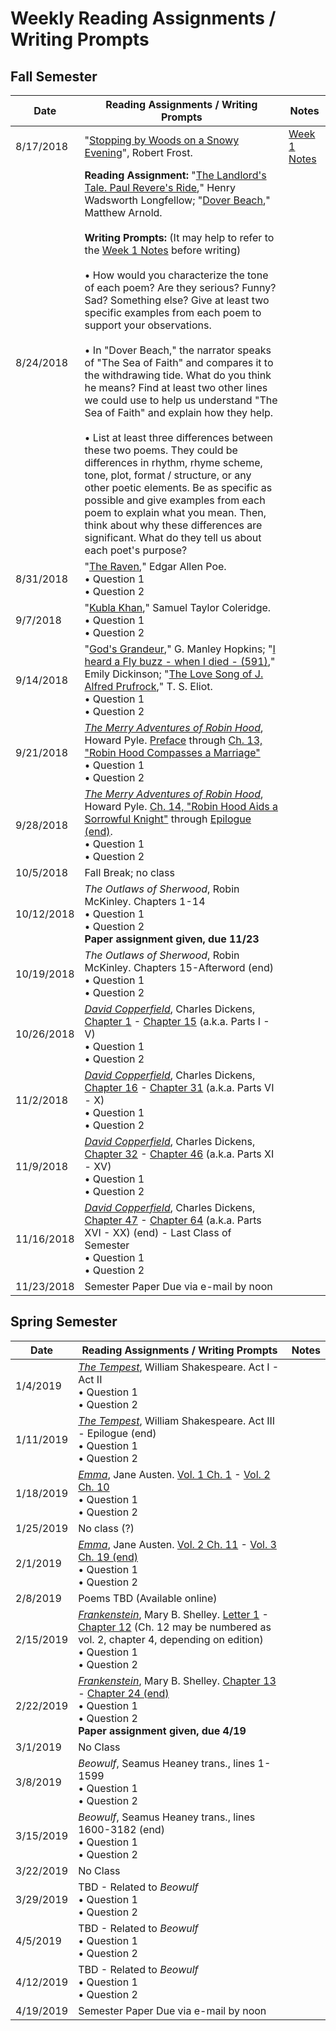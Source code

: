 # Weekly Reading Assignments / Writing Prompts

## Fall Semester

| Date | Reading Assignments / Writing Prompts | Notes |
| ---  | ---                                   | ---   |
| 8/17/2018 | "[Stopping by Woods on a Snowy Evening](https://www.poetryfoundation.org/poems/42891/stopping-by-woods-on-a-snowy-evening)", Robert Frost. | [Week 1 Notes](notes/week-1.md)
| 8/24/2018 | **Reading Assignment:** "[The Landlord's Tale. Paul Revere's Ride](https://www.poetryfoundation.org/poems/44637/the-landlords-tale-paul-reveres-ride)," Henry Wadsworth Longfellow; "[Dover Beach](https://www.poetryfoundation.org/poems/43588/dover-beach)," Matthew Arnold. <br><br>**Writing Prompts:** (It may help to refer to the [Week 1 Notes](notes/week-1.md) before writing) <br><br>• How would you characterize the tone of each poem? Are they serious? Funny? Sad? Something else? Give at least two specific examples from each poem to support your observations.<br><br>• In "Dover Beach," the narrator speaks of "The Sea of Faith" and compares it to the withdrawing tide. What do you think he means? Find at least two other lines we could use to help us understand "The Sea of Faith" and explain how they help. <br><br>• List at least three differences between these two poems. They could be differences in rhythm, rhyme scheme, tone, plot, format / structure, or any other poetic elements. Be as specific as possible and give examples from each poem to explain what you mean. Then, think about why these differences are significant. What do they tell us about each poet's purpose? |
| 8/31/2018 | "[The Raven](https://www.poetryfoundation.org/poems/48860/the-raven)," Edgar Allen Poe. <br>• Question 1<br>• Question 2 |
| 9/7/2018 | "[Kubla Khan](https://www.poetryfoundation.org/poems/43991/kubla-khan)," Samuel Taylor Coleridge. <br>• Question 1<br>• Question 2 |
| 9/14/2018 | "[God's Grandeur](https://www.poetryfoundation.org/poems/44395/gods-grandeur)," G. Manley Hopkins; "[I heard a Fly buzz - when I died - (591)](https://www.poetryfoundation.org/poems/45703/i-heard-a-fly-buzz-when-i-died-591)," Emily Dickinson; "[The Love Song of J. Alfred Prufrock](https://www.bartleby.com/198/1.html)," T. S. Eliot. <br>• Question 1<br>• Question 2 |
| 9/21/2018 | [*The Merry Adventures of Robin Hood*](http://www.gutenberg.org/ebooks/10148), Howard Pyle. [Preface](http://www.gutenberg.org/files/10148/10148-h/10148-h.htm#2HPRE1) through [Ch. 13, "Robin Hood Compasses a Marriage"](http://www.gutenberg.org/files/10148/10148-h/10148-h.htm#2H_4_14) <br>• Question 1<br>• Question 2 |
| 9/28/2018 | [*The Merry Adventures of Robin Hood*](http://www.gutenberg.org/ebooks/10148), Howard Pyle. [Ch. 14, "Robin Hood Aids a Sorrowful Knight"](http://www.gutenberg.org/files/10148/10148-h/10148-h.htm#2H_4_15) through [Epilogue (end)](http://www.gutenberg.org/files/10148/10148-h/10148-h.htm#2HEPI23). <br>• Question 1<br>• Question 2 |
| 10/5/2018 | Fall Break; no class |
| 10/12/2018 | *The Outlaws of Sherwood*, Robin McKinley. Chapters 1-14 <br>• Question 1<br>• Question 2 <br>**Paper assignment given, due 11/23** |
| 10/19/2018 | *The Outlaws of Sherwood*, Robin McKinley. Chapters 15-Afterword (end) <br>• Question 1<br>• Question 2 |
| 10/26/2018 | [*David Copperfield*](http://www.gutenberg.org/ebooks/43111), Charles Dickens, [Chapter 1](http://www.gutenberg.org/files/43111/43111-h/43111-h.htm#ch0) - [Chapter 15](http://www.gutenberg.org/files/43111/43111-h/43111-h.htm#ch14) (a.k.a. Parts I - V) <br>• Question 1<br>• Question 2 |
| 11/2/2018 | [*David Copperfield*](http://www.gutenberg.org/ebooks/43111), Charles Dickens, [Chapter 16](http://www.gutenberg.org/files/43111/43111-h/43111-h.htm#ch15) - [Chapter 31](http://www.gutenberg.org/files/43111/43111-h/43111-h.htm#ch30) (a.k.a. Parts VI - X) <br>• Question 1<br>• Question 2 |
| 11/9/2018 | [*David Copperfield*](http://www.gutenberg.org/ebooks/43111), Charles Dickens, [Chapter 32](http://www.gutenberg.org/files/43111/43111-h/43111-h.htm#ch31) - [Chapter 46](http://www.gutenberg.org/files/43111/43111-h/43111-h.htm#ch45) (a.k.a. Parts XI - XV) <br>• Question 1<br>• Question 2 |
| 11/16/2018 | [*David Copperfield*](http://www.gutenberg.org/ebooks/43111), Charles Dickens, [Chapter 47](http://www.gutenberg.org/files/43111/43111-h/43111-h.htm#ch46) - [Chapter 64](http://www.gutenberg.org/files/43111/43111-h/43111-h.htm#ch63) (a.k.a. Parts XVI - XX) (end) - Last Class of Semester <br>• Question 1<br>• Question 2 |
| 11/23/2018 | Semester Paper Due via e-mail by noon |

## Spring Semester

| Date | Reading Assignments / Writing Prompts | Notes |
| ---  | ---                                   | ---   |
| 1/4/2019 | [*The Tempest*](http://www.gutenberg.org/ebooks/47518), William Shakespeare. Act I - Act II <br>• Question 1<br>• Question 2 |
| 1/11/2019 | [*The Tempest*](http://www.gutenberg.org/ebooks/47518), William Shakespeare. Act III - Epilogue (end) <br>• Question 1<br>• Question 2 |
| 1/18/2019 | [*Emma*](http://www.gutenberg.org/ebooks/158), Jane Austen. [Vol. 1 Ch. 1](http://www.gutenberg.org/files/158/158-h/158-h.htm#link2H_4_0001) - [Vol. 2 Ch. 10](http://www.gutenberg.org/files/158/158-h/158-h.htm#link2HCH0028) <br>• Question 1<br>• Question 2 |
| 1/25/2019 | No class (?) | 
| 2/1/2019 | [*Emma*](http://www.gutenberg.org/ebooks/158), Jane Austen. [Vol. 2 Ch. 11](http://www.gutenberg.org/files/158/158-h/158-h.htm#link2HCH0029) - [Vol. 3 Ch. 19 (end)](http://www.gutenberg.org/files/158/158-h/158-h.htm#link2HCH0055) <br>• Question 1<br>• Question 2 |
| 2/8/2019 | Poems TBD (Available online) |
| 2/15/2019 | [*Frankenstein*](http://www.gutenberg.org/ebooks/84), Mary B. Shelley. [Letter 1](http://www.gutenberg.org/files/84/84-h/84-h.htm#letter1) - [Chapter 12](http://www.gutenberg.org/files/84/84-h/84-h.htm#chap12) (Ch. 12 may be numbered as vol. 2, chapter 4, depending on edition) <br>• Question 1<br>• Question 2 |
| 2/22/2019 | [*Frankenstein*](http://www.gutenberg.org/ebooks/84), Mary B. Shelley. [Chapter 13](http://www.gutenberg.org/files/84/84-h/84-h.htm#chap13) - [Chapter 24 (end)](http://www.gutenberg.org/files/84/84-h/84-h.htm#chap24) <br>• Question 1<br>• Question 2 <br>**Paper assignment given, due 4/19** |
| 3/1/2019 | No Class |
| 3/8/2019 | *Beowulf*, Seamus Heaney trans., lines 1-1599 <br>• Question 1<br>• Question 2 |
| 3/15/2019 | *Beowulf*, Seamus Heaney trans., lines 1600-3182 (end) <br>• Question 1<br>• Question 2 |
| 3/22/2019 | No Class |
| 3/29/2019 | TBD - Related to *Beowulf* <br>• Question 1<br>• Question 2 |
| 4/5/2019 | TBD - Related to *Beowulf* <br>• Question 1<br>• Question 2 |
| 4/12/2019 | TBD - Related to *Beowulf* <br>• Question 1<br>• Question 2 |
| 4/19/2019 | Semester Paper Due via e-mail by noon |
